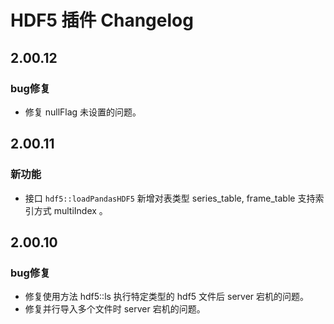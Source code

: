 # HDF5 插件 Changelog

## 2.00.12

### bug修复

- 修复 nullFlag 未设置的问题。

## 2.00.11

### 新功能

- 接口 `hdf5::loadPandasHDF5` 新增对表类型 series_table, frame_table 支持索引方式 multiIndex 。

## 2.00.10

### bug修复

- 修复使用方法 hdf5::ls 执行特定类型的 hdf5 文件后 server 宕机的问题。
- 修复并行导入多个文件时 server 宕机的问题。